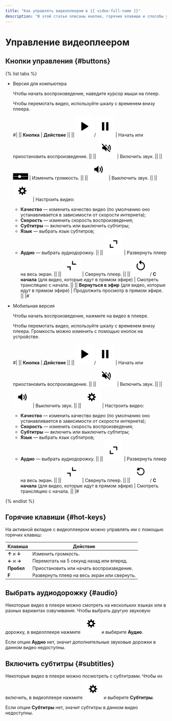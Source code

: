 ```yaml
---
title: "Как управлять видеоплеером в {{ video-full-name }}"
description: "В этой статье описаны кнопки, горячие клавиши и способы управления видеоплеером в {{ video-full-name }}."
---
```


# Управление видеоплеером

## Кнопки управления {#buttons}

{% list tabs %}

- Версия для компьютера

  Чтобы начать воспроизведение, наведите курсор мыши на плеер.

  Чтобы перемотать видео, используйте шкалу с временем внизу плеера.

  #|
  || **Кнопка** | **Действие** ||
  || ![image](../../_assets/video/player-control/play.svg)/![image](../../_assets/video/player-control/pause.svg) | Начать или приостановить воспроизведение. ||
  || ![image](../../_assets/video/player-control/mute.svg) | Включить звук. ||
  || ![image](../../_assets/video/player-control/change-volume.png) | Изменить громкость. ||
  || ![image](../../_assets/video/player-control/volume.svg) | Выключить звук. ||
  || ![image](../../_assets/video/player-control/settings.svg) | Настроить видео:
  * **Качество** — изменить качество видео (по умолчанию оно устанавливается в зависимости от скорости интернета);
  * **Скорость** — изменить скорость воспроизведения;
  * **Субтитры** — включить или выключить субтитры;
  * **Язык** — выбрать язык субтитров;
  * **Аудио** — выбрать аудиодорожку. ||
  || ![image](../../_assets/video/player-control/expand.svg) | Развернуть плеер на весь экран. ||
  || ![image](../../_assets/video/player-control/collapse.svg) | Свернуть плеер. ||
  || ![image](../../_assets/video/player-control/replay.svg)/ **С начала** (для видео, которые идут в прямом эфире) | Смотреть трансляцию с начала. ||
  || **Вернуться в эфир** (для видео, которые идут в прямом эфире) | Продолжить просмотр в прямом эфире. ||
  |#

- Мобильная версия

  Чтобы начать воспроизведение, нажмите на видео в плеере.

  Чтобы перемотать видео, используйте шкалу с временем внизу плеера. Громкость можно изменить с помощью кнопок на устройстве.

  #|
  || **Кнопка** | **Действие** ||
  || ![image](../../_assets/video/player-control/play.svg)/![image](../../_assets/video/player-control/pause.svg) | Начать или приостановить воспроизведение. ||
  || ![image](../../_assets/video/player-control/mute.svg) | Включить звук. ||
  || ![image](../../_assets/video/player-control/volume.svg) | Выключить звук. ||
  || ![image](../../_assets/video/player-control/settings.svg) | Настроить видео:
  * **Качество** — изменить качество видео (по умолчанию оно устанавливается в зависимости от скорости интернета);
  * **Скорость** — изменить скорость воспроизведения;
  * **Субтитры** — включить или выключить субтитры;
  * **Язык** — выбрать язык субтитров;
  * **Аудио** — выбрать аудиодорожку. ||
  || ![image](../../_assets/video/player-control/expand.svg) | Развернуть плеер на весь экран. ||
  || ![image](../../_assets/video/player-control/collapse.svg) | Свернуть плеер. ||
  || ![image](../../_assets/video/player-control/replay-mobile.svg)/ **С начала** (для видео, которые идут в прямом эфире) | Смотреть трансляцию с начала. ||
  |#

{% endlist %}


## Горячие клавиши {#hot-keys}

На активной вкладке с видеоплеером можно управлять им с помощью горячих клавиш:

Клавиша       | Действие
------------- | -------------
**↑** и **↓** | Изменить громкость.
**←** и **→** | Перемотать на 5 секунд назад или вперед.
**Пробел**    | Приостановить или начать воспроизведение.
**F**         | Развернуть плеер на весь экран или свернуть.

## Выбрать аудиодорожку {#audio}

Некоторые видео в плеере можно смотреть на нескольких языках или в разных вариантах озвучивания. Чтобы выбрать другую звуковую дорожку, в видеоплеере нажмите ![image](../../_assets/video/player-control/settings.svg) и выберите **Аудио**.

Если опции **Аудио** нет, значит дополнительные звуковые дорожки в данном видео недоступны.


## Включить субтитры {#subtitles}

Некоторые видео в плеере можно посмотреть с субтитрами. Чтобы их включить, в видеоплеере нажмите ![image](../../_assets/video/player-control/settings.svg) и выберите **Субтитры**.

Если опции **Субтитры** нет, значит субтитры в данном видео недоступны.


